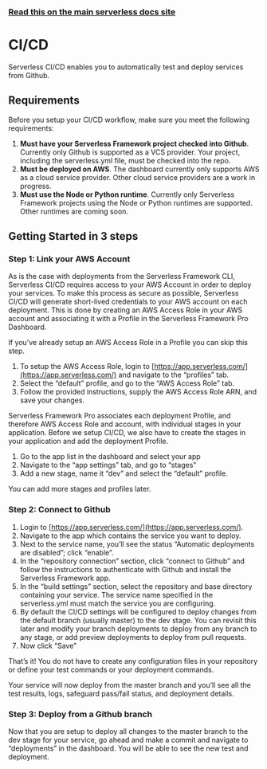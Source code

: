 <!--
title: Serverless Dashboard - CI/CD
menuText: CI/CD
menuOrder: 7
layout: Doc
-->

<!-- DOCS-SITE-LINK:START automatically generated  -->

### [Read this on the main serverless docs site](https://serverless.com/framework/docs/dashboard/cicd/)

<!-- DOCS-SITE-LINK:END -->

# CI/CD

Serverless CI/CD enables you to automatically test and deploy services from Github.

## Requirements

Before you setup your CI/CD workflow, make sure you meet the following requirements:

1. **Must have your Serverless Framework project checked into Github**. Currently only Github is supported as a VCS provider. Your project, including the serverless.yml file, must be checked into the repo.
2. **Must be deployed on AWS**. The dashboard currently only supports AWS as a cloud service provider. Other cloud service providers are a work in progress.
3. **Must use the Node or Python runtime**. Currently only Serverless Framework projects using the Node or Python runtimes are supported. Other runtimes are coming soon.

## Getting Started in 3 steps

### Step 1: Link your AWS Account

As is the case with deployments from the Serverless Framework CLI, Serverless CI/CD requires access to your AWS Account in order to deploy your services. To make this process as secure as possible, Serverless CI/CD will generate short-lived credentials to your AWS account on each deployment. This is done by creating an AWS Access Role in your AWS account and associating it with a Profile in the Serverless Framework Pro Dashboard.

If you’ve already setup an AWS Access Role in a Profile you can skip this step.

1. To setup the AWS Access Role, login to [https://app.serverless.com/](https://app.serverless.com/) and navigate to the “profiles” tab.
2. Select the “default” profile, and go to the “AWS Access Role” tab.
3. Follow the provided instructions, supply the AWS Access Role ARN, and save your changes.

Serverless Framework Pro associates each deployment Profile, and therefore AWS Access Role and account, with individual stages in your application. Before we setup CI/CD, we also have to create the stages in your application and add the deployment Profile.

1. Go to the app list in the dashboard and select your app
2. Navigate to the “app settings” tab, and go to “stages”
3. Add a new stage, name it “dev” and select the “default” profile.

You can add more stages and profiles later.

### Step 2: Connect to Github

1. Login to [https://app.serverless.com/](https://app.serverless.com/).
2. Navigate to the app which contains the service you want to deploy.
3. Next to the service name, you’ll see the status “Automatic deployments are disabled”; click “enable”.
4. In the “repository connection” section, click “connect to Github” and follow the instructions to authenticate with Github and install the Serverless Framework app.
5. In the “build settings” section, select the repository and base directory containing your service. The service name specified in the serverless.yml must match the service you are configuring.
6. By default the CI/CD settings will be configured to deploy changes from the default branch (usually master) to the dev stage. You can revisit this later and modify your branch deployments to deploy from any branch to any stage, or add preview deployments to deploy from pull requests.
7. Now click “Save”

That’s it! You do not have to create any configuration files in your repository or define your test commands or your
deployment commands.

Your service will now deploy from the master branch and you’ll see all the test results, logs, safeguard pass/fail
status, and deployment details.

### Step 3: Deploy from a Github branch

Now that you are setup to deploy all changes to the master branch to the dev stage for your service, go ahead and make a
commit and navigate to “deployments” in the dashboard. You will be able to see the new test and deployment.
